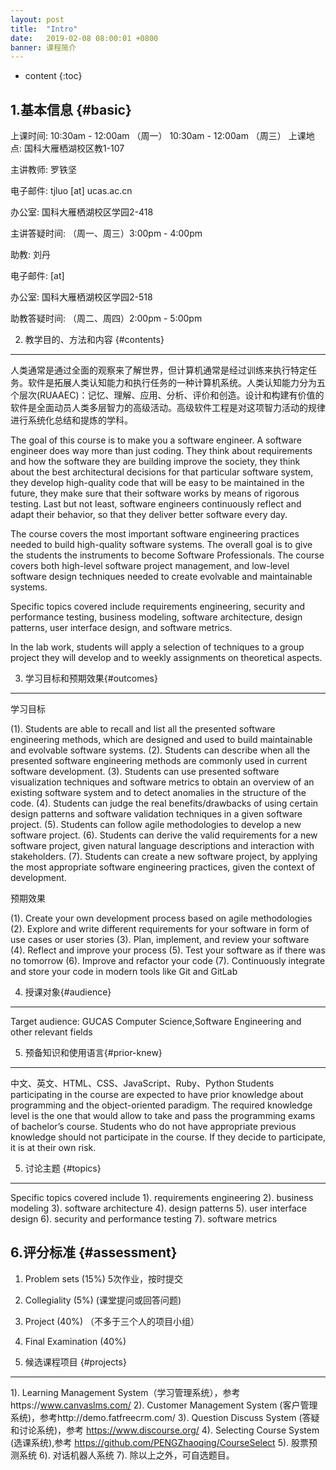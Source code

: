 ```yaml
---
layout: post
title:  "Intro"
date:   2019-02-08 08:00:01 +0800
banner: 课程简介
---
```


* content
{:toc}

1.基本信息    {#basic}
---------------------------
上课时间: 10:30am - 12:00am （周一）
          10:30am - 12:00am （周三）
上课地点: 国科大雁栖湖校区教1-107

主讲教师: 罗铁坚

电子邮件: tjluo [at] ucas.ac.cn

办公室: 国科大雁栖湖校区学园2-418 

主讲答疑时间: （周一、周三）3:00pm - 4:00pm 

助教: 刘丹

电子邮件:  [at] 

办公室: 国科大雁栖湖校区学园2-518 

助教答疑时间: （周二、周四）2:00pm - 5:00pm

2. 教学目的、方法和内容 {#contents}
---------------------------
人类通常是通过全面的观察来了解世界，但计算机通常是经过训练来执行特定任务。软件是拓展人类认知能力和执行任务的一种计算机系统。人类认知能力分为五个层次(RUAAEC)：记忆、理解、应用、分析、评价和创造。设计和构建有价值的软件是全面动员人类多层智力的高级活动。高级软件工程是对这项智力活动的规律进行系统化总结和提炼的学科。

The goal of this course is to make you a software engineer. A software engineer does way more than just coding. They think about requirements and how the software they are building improve the society, they think about the best architectural decisions for that particular software system, they develop high-quality code that will be easy to be maintained in the future, they make sure that their software works by means of rigorous testing. Last but not least, software engineers continuously reflect and adapt their behavior, so that they deliver better software every day.

The course covers the most important software engineering practices needed to build high-quality software systems. The overall goal is to give the students the instruments to become Software Professionals. The course covers both high-level software project management, and low-level software design techniques needed to create evolvable and maintainable systems.

Specific topics covered include requirements engineering, security and performance testing, business modeling, software architecture, design patterns, user interface design, and software metrics.

In the lab work, students will apply a selection of techniques to a group project they will develop and to weekly assignments on theoretical aspects. 

3. 学习目标和预期效果{#outcomes}
---------------------------------
学习目标

(1). Students are able to recall and list all the presented software engineering methods, which are designed and used to build maintainable and evolvable software systems.
(2). Students can describe when all the presented software engineering methods are commonly used in current software development.
(3). Students can use presented software visualization techniques and software metrics to obtain an overview of an existing software system and to detect anomalies in the structure of the code.
(4). Students can judge the real benefits/drawbacks of using certain design patterns and software validation techniques in a given software project.
(5). Students can follow agile methodologies to develop a new software project.
(6). Students can derive the valid requirements for a new software project, given natural language descriptions and interaction with stakeholders.
(7). Students can create a new software project, by applying the most appropriate software engineering practices, given the context of development. 

预期效果

(1). Create your own development process based on agile methodologies
(2). Explore and write different requirements for your software in form of use cases or user stories
(3). Plan, implement, and review your software
(4). Reflect and improve your process
(5). Test your software as if there was no tomorrow
(6). Improve and refactor your code
(7). Continuously integrate and store your code in modern tools like Git and GitLab

4. 授课对象{#audience}
---------------------------
Target audience: GUCAS Computer Science,Software Engineering and other relevant fields

5. 预备知识和使用语言{#prior-knew}
----------------------------
中文、英文、HTML、CSS、JavaScript、Ruby、Python 
Students participating in the course are expected to have prior knowledge about programming and the object-oriented paradigm. The required knowledge level is the one that would allow to take and pass the programming exams of bachelor’s course. 
Students who do not have appropriate previous knowledge should not participate in the course. If they decide to participate, it is at their own risk.


5. 讨论主题 {#topics}
----------------------------
Specific topics covered include 
1). requirements engineering
2). business modeling
3). software architecture
4). design patterns
5). user interface design
6). security and performance testing
7). software metrics

6.评分标准 {#assessment}
---------------------------
1. Problem sets (15%) 5次作业，按时提交
2. Collegiality (5%) (课堂提问或回答问题)
3. Project  (40%) （不多于三个人的项目小组）
4. Final Examination (40%)

7. 候选课程项目 {#projects}
---------------------------
1). Learning Management System（学习管理系统），参考https://www.canvaslms.com/
2). Customer Management System (客户管理系统)，参考http://demo.fatfreecrm.com/
3). Question Discuss System (答疑和讨论系统)，参考 https://www.discourse.org/
4). Selecting Course System (选课系统),参考 https://github.com/PENGZhaoqing/CourseSelect
5). 股票预测系统
6). 对话机器人系统 
7). 除以上之外，可自选题目。